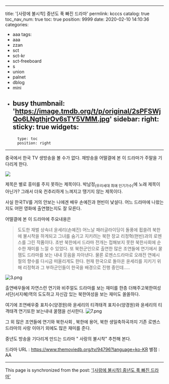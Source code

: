 
---
title: '[사랑에 불시착]  중년도 푹 빠진 드라마'
permlink: kcccs
catalog: true
toc_nav_num: true
toc: true
position: 9999
date: 2020-02-10 14:10:36
categories:
- aaa
tags:
- aaa
- zzan
- sct
- sct-kr
- sct-freeboard
- s
- union
- palnet
- dblog
- mini
- busy
thumbnail: 'https://image.tmdb.org/t/p/original/2sPFSWjQo6LNgthjrOv6sTY5VMM.jpg'
sidebar:
    right:
        sticky: true
widgets:
    -
        type: toc
        position: right
---


중국에서 한국 TV 생방송을 볼 수가 없다. 
재방송을 어떨결에 본 이 드라마가 주말을 기다리게 한다. 

![](https://image.tmdb.org/t/p/original/2sPFSWjQo6LNgthjrOv6sTY5VMM.jpg)

제목은 별로 흥미를 주지 못하는 제목이다. 
박남정<sub>(우리세대 최애 인기가수)</sub>에 노래 제목이 아닌가?
그래서 더욱 컨추리하게 느껴지고 땡기지 않는 제목이다. 

사실 한국TV를 거의 안보는 나에겐 배우 손예진과 현빈이 낯설다. 
어느 드라마에 나왔는지도 어떤 영화에 출연했는지도 잘 모른다. 

어떨결에 본 이 드라마에 주요내용은
> 도도한 재벌 상속녀 윤세리(손예진) 어느날 패러글라이딩이 돌풍에 휩쓸려 북한에 불시착을 하게되고 그녀를 숨기고 지키려는 북한 장교 리정혁(현빈)과의 로멘스를 그린 작품이다. 초반 북한에서 드라마 전개는  접해보지 못한 북한사회에 순수한 재미를 느낄 수 있었다. 또 북한군인으로 출연한 많은 조연들에 연기에서 꿀잼도 드라마를 보는 내내 웃음을 자아낸다. 물론 로멘스드라마로 오래전 연예시절의 향수를 다시금 떠올리게도 한다.
현재 한국으로 돌아온 윤세리를 지키기 위해 리정혁과 그 부하군인들이 한국을 배경으로  진행 중인데.....

![3.png](https://cdn.steemitimages.com/DQmX2XY8hwZcGrTDM29d4aygFzpbCzfffuTnFaCGkjCAAKF/GOMCAM%2020200210_2251280803.png)

출연배우들에 자연스런 연기와 비주얼도 드라마를 보는 재미를 한층 더해주고북한여성 서단(서지혜)역의 도도하고 자신감 있는 북한여성을 보는 재미도 쏠쏠하다. 

여기에 조연배우중   표치수(양경원)와 윤세리의 티격태격  표치수(양경원)와 윤세리의 티격태격 연기또한 보는내내 꿀잼을 선사한다. 
![7.png](https://cdn.steemitimages.com/DQmTLEJ8kGXFo6StDoutwiYP1MNR7rSho8XiU9imgTJgMju/GOMCAM%2020200210_2257000107.png)

그 외 많은 조연들에 연기와 북한사회 , 북한에 용어, 북한 생일축하곡까지 기존 로멘스 드라마의 사랑 이야기 외에도 많은 재미를 준다.  

중년도 방송을 기다리게 만드는 드라마  " 사랑의 불시착" 추천해 본다. 

 드라마 URL : https://www.themoviedb.org/tv/94796?language=ko-KR
별점 :  AA

- - -

This page is synchronized from the post: ['[사랑에 불시착]  중년도 푹 빠진 드라마'](https://steemit.com/@kibumh/kcccs)
